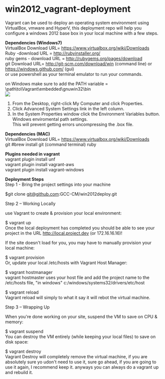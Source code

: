 win2012_vagrant-deployment
=============

Vagrant can be used to deploy an operating system environment using VirtualBox, vmware and HyperV, this deployment repo will help you configure a windows 2012 base box in your local machine with a few steps.

<b>Dependencies (Windows7)</b><br>
VirtualBox   Download URL= https://www.virtualbox.org/wiki/Downloads<br>
Ruby   -download URL = http://rubyinstaller.org/<br>
ruby gems  - download URL = http://rubygems.org/pages/download<br>
git    Download URL= http://git-scm.com/download/win  (command line)  or  https://windows.github.com/ (gui)<br>
or  use powershell as your terminal emulator to run your commands.

on Windows make sure to add the PATH variable  = \path\to\Vagrant\embedded\gnuwin32\bin<br>
<img src=http://www.computerhope.com/issues/pictures/winpath.jpg><br>
1. From the Desktop, right-click My Computer and click Properties.<br>
2. Click Advanced System Settings link in the left column.<br>
3. In the System Properties window click the Environment Variables button.<br>
Windows enviromental path settings.<br>
This will prevent getting errors uncompressing the .box file.<br>

<b>Dependencies (MAC)</b><br>
VirtualBox     Download URL= https://www.virtualbox.org/wiki/Downloads<br>
git   #brew install git  (command terminal)
ruby

<b>Plugins needed in vagrant</b><br>
vagrant plugin install unf<br>
vagrant plugin install vagrant-aws<br>
vagrant plugin install vagrant-windows<br>

<b>Deployment Steps</b><br>
Step 1 - Bring the project settings into your machine

$git clone git@github.com:GCC-CM/win2012deploy.git<br>

Step 2 – Working Locally

use Vagrant to create & provision your local environment:

$ vagrant up<br>
Once the local deployment has completed you should be able to see your project in the URL http://local.project.dev (or 172.16.16.16)!

If the site doesn't load for you, you may have to manually provision your local machine:

$ vagrant provision<br>
Or, update your local /etc/hosts with Vagrant Host Manager:

$ vagrant hostmanager<br>
vagrant hostmaster uses your host file and add the project name to the /etc/hosts file, "in windows" c:/windows/systems32/drivers/etc/host

$ vagrant reload<br>
Vagrant reload will simply to what it say it will rebot the virtual machine.

Step 3 – Wrapping Up

When you're done working on your site, suspend the VM to save on CPU & memory:

$ vagrant suspend<br>
You can destroy the VM entirely (while keeping your local files) to save on disk space:

$ vagrant destroy<br>
Vagrant Destroy will completely remove the virtual machine, if you are absolutely sure yo udon't need to use it, sure go ahead,  if you are going to use it again,  I recommend keep it.  anyways  you can always do a vagrant up and rebuild it.
